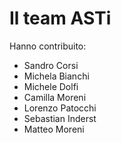 # Il team ASTi

Hanno contribuito:

- Sandro Corsi
- Michela Bianchi
- Michele Dolfi
- Camilla Moreni
- Lorenzo Patocchi
- Sebastian Inderst
- Matteo Moreni